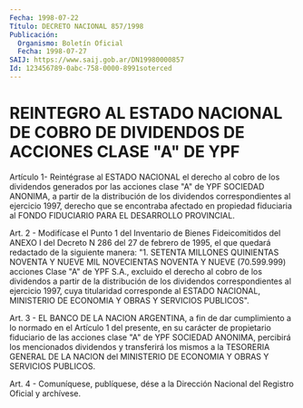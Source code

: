 ```yaml
---
Fecha: 1998-07-22
Título: DECRETO NACIONAL 857/1998
Publicación:
  Organismo: Boletín Oficial
  Fecha: 1998-07-27
SAIJ: https://www.saij.gob.ar/DN19980000857
Id: 123456789-0abc-758-0000-8991soterced
---
```

# REINTEGRO AL ESTADO NACIONAL DE COBRO DE DIVIDENDOS DE ACCIONES CLASE "A" DE YPF

<a id="1"></a>
Artículo 1- Reintégrase al ESTADO NACIONAL el derecho  al  cobro de los dividendos generados por las acciones clase "A" de YPF SOCIEDAD ANONIMA, a partir de la distribución de los dividendos correspondientes  al  ejercicio  1997,  derecho  que  se encontraba afectado  en  propiedad  fiduciaria  al  FONDO  FIDUCIARIO PARA  EL DESARROLLO PROVINCIAL.

<a id="2"></a>
Art. 2 - Modifícase el Punto 1 del Inventario de Bienes Fideicomitidos del ANEXO I del Decreto N 286 del  27  de febrero de 1995, el que quedará redactado de la siguiente manera:  "1. SETENTA MILLONES QUINIENTAS NOVENTA Y NUEVE MIL NOVECIENTAS NOVENTA Y NUEVE (70.599.999) acciones Clase "A" de YPF S.A., excluido el derecho al cobro  de  los  dividendos  a  partir  de  la  distribución  de los dividendos  correspondientes  al  ejercicio  1997, cuya titularidad corresponde al ESTADO NACIONAL, MINISTERIO DE  ECONOMIA  Y  OBRAS Y SERVICIOS PUBLICOS".

<a id="3"></a>
Art. 3 - EL BANCO DE LA NACION ARGENTINA, a fin de dar cumplimiento a  lo  normado  en  el  Artículo  1 del presente, en su carácter de propietario fiduciario de las acciones  clase  "A"  de YPF SOCIEDAD ANONIMA,  percibirá  los  mencionados dividendos y transferirá  los mismos  a la TESORERIA GENERAL  DE  LA  NACION  del  MINISTERIO  DE ECONOMIA Y OBRAS Y SERVICIOS PUBLICOS.

<a id="4"></a>
Art. 4 -  Comuníquese, publíquese, dése a la Dirección Nacional del Registro Oficial  y  archívese.